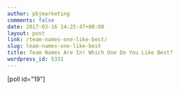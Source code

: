 ```yaml
---
author: pbjmarketing
comments: false
date: 2017-03-16 14:25:47+00:00
layout: post
link: /team-names-one-like-best/
slug: team-names-one-like-best
title: Team Names Are In! Which One Do You Like Best?
wordpress_id: 5331
---
```


[poll id="19"]
